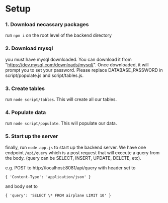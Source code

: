 <!-- @format -->

# Setup

### 1. Download necassary packages

run `npm i` on the root level of the backend directory

### 2. Download mysql

you must have mysql downloaded. You can download it from "https://dev.mysql.com/downloads/mysql/". Once downloaded, it will prompt you to set your password. Please replace DATABASE_PASSWORD in script/populate.js and script/tables.js.

### 3. Create tables

run `node script/tables`. This will create all our tables.

### 4. Populate data

run `node script/populate`. This will populate our data.

### 5. Start up the server

finally, run `node app.js` to start up the backend server. We have one endpoint `/api/query` which is a post request that will execute a query from the body. (query can be SELECT, INSERT, UPDATE, DELETE, etc).

e.g. POST to http://localhost:8081/api/query with header set to 
```
{ 'Content-Type': 'application/json' }
```
and body set to 
```
{ 'query': 'SELECT \* FROM airplane LIMIT 10' }
```
